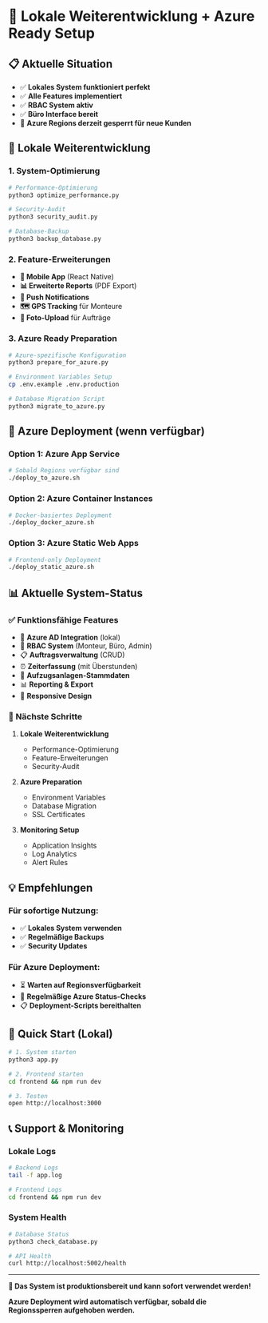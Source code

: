 # 🚀 Lokale Weiterentwicklung + Azure Ready Setup

## **📋 Aktuelle Situation**
- ✅ **Lokales System funktioniert perfekt**
- ✅ **Alle Features implementiert**
- ✅ **RBAC System aktiv**
- ✅ **Büro Interface bereit**
- 🚨 **Azure Regions derzeit gesperrt für neue Kunden**

## **🎯 Lokale Weiterentwicklung**

### **1. System-Optimierung**
```bash
# Performance-Optimierung
python3 optimize_performance.py

# Security-Audit
python3 security_audit.py

# Database-Backup
python3 backup_database.py
```

### **2. Feature-Erweiterungen**
- **📱 Mobile App** (React Native)
- **📊 Erweiterte Reports** (PDF Export)
- **🔔 Push Notifications**
- **🗺️ GPS Tracking** für Monteure
- **📸 Foto-Upload** für Aufträge

### **3. Azure Ready Preparation**
```bash
# Azure-spezifische Konfiguration
python3 prepare_for_azure.py

# Environment Variables Setup
cp .env.example .env.production

# Database Migration Script
python3 migrate_to_azure.py
```

## **🔧 Azure Deployment (wenn verfügbar)**

### **Option 1: Azure App Service**
```bash
# Sobald Regions verfügbar sind
./deploy_to_azure.sh
```

### **Option 2: Azure Container Instances**
```bash
# Docker-basiertes Deployment
./deploy_docker_azure.sh
```

### **Option 3: Azure Static Web Apps**
```bash
# Frontend-only Deployment
./deploy_static_azure.sh
```

## **📊 Aktuelle System-Status**

### **✅ Funktionsfähige Features**
- 🔐 **Azure AD Integration** (lokal)
- 👥 **RBAC System** (Monteur, Büro, Admin)
- 📋 **Auftragsverwaltung** (CRUD)
- ⏰ **Zeiterfassung** (mit Überstunden)
- 🏢 **Aufzugsanlagen-Stammdaten**
- 📊 **Reporting & Export**
- 📱 **Responsive Design**

### **🎯 Nächste Schritte**

1. **Lokale Weiterentwicklung**
   - Performance-Optimierung
   - Feature-Erweiterungen
   - Security-Audit

2. **Azure Preparation**
   - Environment Variables
   - Database Migration
   - SSL Certificates

3. **Monitoring Setup**
   - Application Insights
   - Log Analytics
   - Alert Rules

## **💡 Empfehlungen**

### **Für sofortige Nutzung:**
- ✅ **Lokales System verwenden**
- ✅ **Regelmäßige Backups**
- ✅ **Security Updates**

### **Für Azure Deployment:**
- ⏳ **Warten auf Regionsverfügbarkeit**
- 🔄 **Regelmäßige Azure Status-Checks**
- 📋 **Deployment-Scripts bereithalten**

## **🚀 Quick Start (Lokal)**

```bash
# 1. System starten
python3 app.py

# 2. Frontend starten
cd frontend && npm run dev

# 3. Testen
open http://localhost:3000
```

## **📞 Support & Monitoring**

### **Lokale Logs**
```bash
# Backend Logs
tail -f app.log

# Frontend Logs
cd frontend && npm run dev
```

### **System Health**
```bash
# Database Status
python3 check_database.py

# API Health
curl http://localhost:5002/health
```

---

**🎉 Das System ist produktionsbereit und kann sofort verwendet werden!**

**Azure Deployment wird automatisch verfügbar, sobald die Regionssperren aufgehoben werden.** 